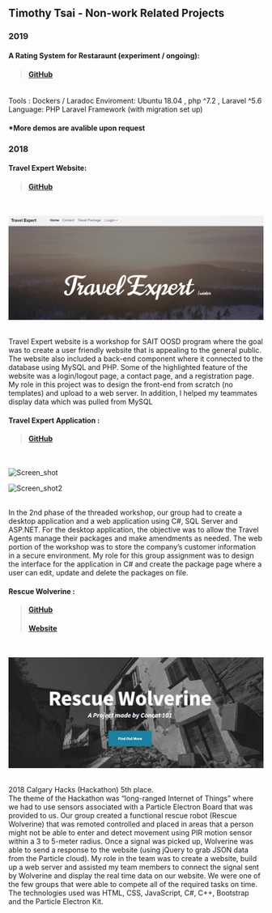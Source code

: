 ##  Timothy Tsai  - Non-work Related Projects 

###    2019    

#### A Rating System for Restaraunt (experiment / ongoing): 	
> #### [GitHub](https://github.com/timothy0217/rating_system)
<br>
Tools : Dockers / Laradoc
Enviroment: Ubuntu 18.04 , php ^7.2 , Laravel ^5.6
Language: PHP Laravel Framework (with migration set up)
<br>


#### *More demos are avalible upon request



###   2018    

#### Travel Expert Website: 	
> #### [GitHub](https://github.com/timothy0217/Travel_Expert_Website)
<br>

![Screen_shot](https://github.com/timothy0217/Travel_Expert_Website/blob/master/screen_shot3.PNG)


<br>
Travel Expert website is a workshop for SAIT OOSD program where the goal was to create a user friendly website that is appealing to the general public. The website also included a back-end component where it connected to the database using MySQL and PHP. Some of the highlighted feature of the website was a login/logout page, a contact page, and a registration page. My role in this project was to design the front-end from scratch (no templates) and upload to a web server. In addition, I helped my teammates display data which was pulled from MySQL
<br>

#### Travel Expert Application : 	
> ####  [GitHub](https://github.com/timothy0217/Travel_Expert_Application)
<br>

![Screen_shot](https://github.com/timothy0217/Travel_Expert_Application/blob/master/screen_shot1.PNG)

![Screen_shot2](https://github.com/timothy0217/Travel_Expert_Application/blob/master/screen_shot2.PNG)

<br>
In the 2nd phase of the threaded workshop, our group had to create a desktop application and a web application using C#, SQL Server and ASP.NET. For the desktop application, the objective was to allow the Travel Agents manage their packages and make amendments as needed. The web portion of the workshop was to store the company’s customer information in a secure environment. My role for this group assignment was to design the interface for the application in C# and create the package page where a user can edit, update and delete the packages on file.
<br>

#### Rescue Wolverine :
> ####  [GitHub](https://github.com/timothy0217/Hackathon2018)
> ####  [Website](http://concat101.tech/)
<br>

![Screen_shot](https://github.com/timothy0217/Hackathon2018/blob/master/Screen_shot1.PNG)

<br>
2018 Calgary Hacks (Hackathon) 5th place.<br>
The theme of the Hackathon was “long-ranged Internet of Things” where we had to use sensors associated with a Particle Electron Board that was provided to us. Our group created a functional rescue robot (Rescue Wolverine) that was remoted controlled and placed in areas that a person might not be able to enter and detect movement using PIR motion sensor within a 3 to 5-meter radius. Once a signal was picked up, Wolverine was able to send a response to the website (using jQuery to grab JSON data from the Particle cloud). My role in the team was to create a website, build up a web server and assisted my team members to connect the signal sent by Wolverine and display the real time data on our website. We were one of the few groups that were able to compete all of the required tasks on time. The technologies used was HTML, CSS, JavaScript, C#, C++, Bootstrap and the Particle Electron Kit.
<br>



